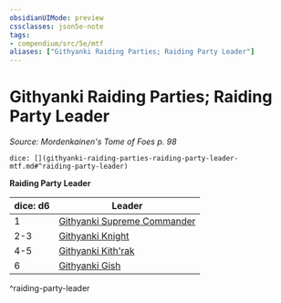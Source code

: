 ```yaml
---
obsidianUIMode: preview
cssclasses: json5e-note
tags:
- compendium/src/5e/mtf
aliases: ["Githyanki Raiding Parties; Raiding Party Leader"]
---
```

# Githyanki Raiding Parties; Raiding Party Leader
*Source: Mordenkainen's Tome of Foes p. 98* 

`dice: [](githyanki-raiding-parties-raiding-party-leader-mtf.md#^raiding-party-leader)`

**Raiding Party Leader**

| dice: d6 | Leader |
|----------|--------|
| 1 | [Githyanki Supreme Commander](/compendium/bestiary/humanoid/githyanki-supreme-commander-mpmm.md) |
| 2-3 | [Githyanki Knight](/compendium/bestiary/humanoid/githyanki-knight.md) |
| 4-5 | [Githyanki Kith'rak](/compendium/bestiary/humanoid/githyanki-kithrak-mpmm.md) |
| 6 | [Githyanki Gish](/compendium/bestiary/humanoid/githyanki-gish-mpmm.md) |
^raiding-party-leader